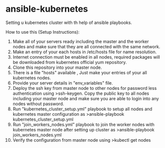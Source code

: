 # ansible-kubernetes
Setting u kubernetes cluster with th help of ansible playbooks.

How to use this (Setup Instructions):

1. Make all of your servers ready including the master and the worker nodes and make sure that they are all connected with the same network.
2. Make an entry of your each hosts in /etc/hosts file for name resolution.
3. Internet connection must be enabled in all nodes, required packages will be downloaded from kubernetes official yum repository.
4. Clone this repository into your master node.
5. There is a file "hosts" available , Just make your entries of your all kubernetes nodes. 
6. Provide your server details in "env_variables" file.
7. Deploy the ssh key from master node to other nodes for password less authentication using >ssh-keygen. Copy the public key to all nodes including your master node and make sure you are able to login into any nodes without password.
8. Run "kubernetes_cluster_setup.yml" playbook to setup all nodes and kubernetes master configuration as >ansible-playbook kubernetes_cluster_setup.yml   
9. Run "join_workers_nodes.yml" playbook to join the worker nodes with kubernetes master node after setting up cluster as >ansible-playbook join_workers_nodes.yml
10. Verify the configuration from master node using >kubectl get nodes